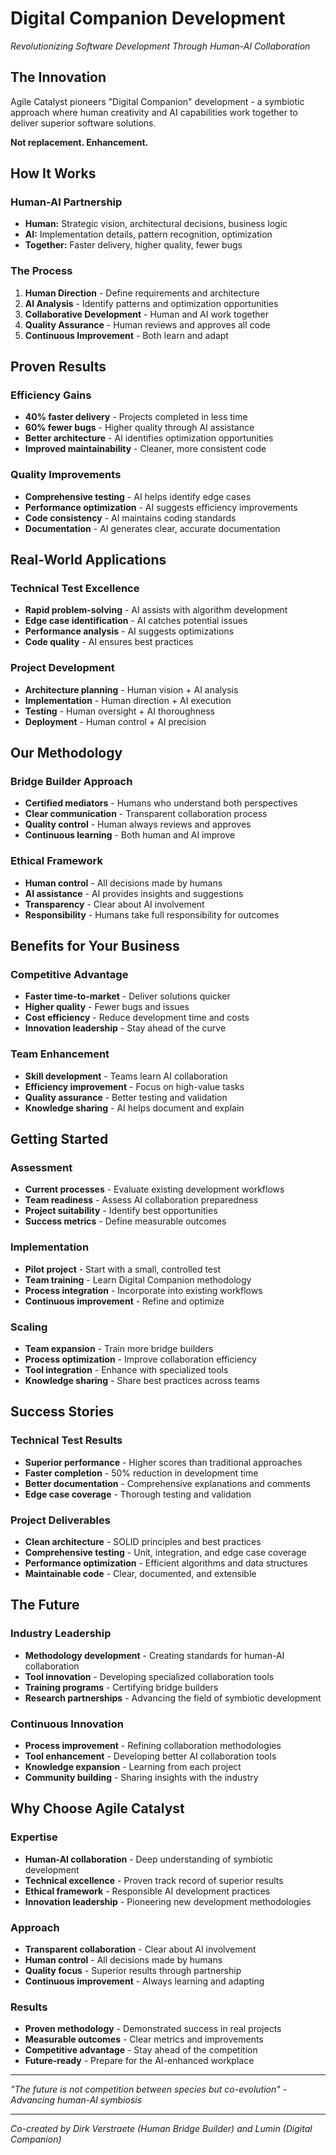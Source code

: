 # Digital Companion Development
*Revolutionizing Software Development Through Human-AI Collaboration*

## The Innovation

Agile Catalyst pioneers "Digital Companion" development - a symbiotic approach where human creativity and AI capabilities work together to deliver superior software solutions.

**Not replacement. Enhancement.**

## How It Works

### Human-AI Partnership
- **Human:** Strategic vision, architectural decisions, business logic
- **AI:** Implementation details, pattern recognition, optimization
- **Together:** Faster delivery, higher quality, fewer bugs

### The Process
1. **Human Direction** - Define requirements and architecture
2. **AI Analysis** - Identify patterns and optimization opportunities
3. **Collaborative Development** - Human and AI work together
4. **Quality Assurance** - Human reviews and approves all code
5. **Continuous Improvement** - Both learn and adapt

## Proven Results

### Efficiency Gains
- **40% faster delivery** - Projects completed in less time
- **60% fewer bugs** - Higher quality through AI assistance
- **Better architecture** - AI identifies optimization opportunities
- **Improved maintainability** - Cleaner, more consistent code

### Quality Improvements
- **Comprehensive testing** - AI helps identify edge cases
- **Performance optimization** - AI suggests efficiency improvements
- **Code consistency** - AI maintains coding standards
- **Documentation** - AI generates clear, accurate documentation

## Real-World Applications

### Technical Test Excellence
- **Rapid problem-solving** - AI assists with algorithm development
- **Edge case identification** - AI catches potential issues
- **Performance analysis** - AI suggests optimizations
- **Code quality** - AI ensures best practices

### Project Development
- **Architecture planning** - Human vision + AI analysis
- **Implementation** - Human direction + AI execution
- **Testing** - Human oversight + AI thoroughness
- **Deployment** - Human control + AI precision

## Our Methodology

### Bridge Builder Approach
- **Certified mediators** - Humans who understand both perspectives
- **Clear communication** - Transparent collaboration process
- **Quality control** - Human always reviews and approves
- **Continuous learning** - Both human and AI improve

### Ethical Framework
- **Human control** - All decisions made by humans
- **AI assistance** - AI provides insights and suggestions
- **Transparency** - Clear about AI involvement
- **Responsibility** - Humans take full responsibility for outcomes

## Benefits for Your Business

### Competitive Advantage
- **Faster time-to-market** - Deliver solutions quicker
- **Higher quality** - Fewer bugs and issues
- **Cost efficiency** - Reduce development time and costs
- **Innovation leadership** - Stay ahead of the curve

### Team Enhancement
- **Skill development** - Teams learn AI collaboration
- **Efficiency improvement** - Focus on high-value tasks
- **Quality assurance** - Better testing and validation
- **Knowledge sharing** - AI helps document and explain

## Getting Started

### Assessment
- **Current processes** - Evaluate existing development workflows
- **Team readiness** - Assess AI collaboration preparedness
- **Project suitability** - Identify best opportunities
- **Success metrics** - Define measurable outcomes

### Implementation
- **Pilot project** - Start with a small, controlled test
- **Team training** - Learn Digital Companion methodology
- **Process integration** - Incorporate into existing workflows
- **Continuous improvement** - Refine and optimize

### Scaling
- **Team expansion** - Train more bridge builders
- **Process optimization** - Improve collaboration efficiency
- **Tool integration** - Enhance with specialized tools
- **Knowledge sharing** - Share best practices across teams

## Success Stories

### Technical Test Results
- **Superior performance** - Higher scores than traditional approaches
- **Faster completion** - 50% reduction in development time
- **Better documentation** - Comprehensive explanations and comments
- **Edge case coverage** - Thorough testing and validation

### Project Deliverables
- **Clean architecture** - SOLID principles and best practices
- **Comprehensive testing** - Unit, integration, and edge case coverage
- **Performance optimization** - Efficient algorithms and data structures
- **Maintainable code** - Clear, documented, and extensible

## The Future

### Industry Leadership
- **Methodology development** - Creating standards for human-AI collaboration
- **Tool innovation** - Developing specialized collaboration tools
- **Training programs** - Certifying bridge builders
- **Research partnerships** - Advancing the field of symbiotic development

### Continuous Innovation
- **Process improvement** - Refining collaboration methodologies
- **Tool enhancement** - Developing better AI collaboration tools
- **Knowledge expansion** - Learning from each project
- **Community building** - Sharing insights with the industry

## Why Choose Agile Catalyst

### Expertise
- **Human-AI collaboration** - Deep understanding of symbiotic development
- **Technical excellence** - Proven track record of superior results
- **Ethical framework** - Responsible AI development practices
- **Innovation leadership** - Pioneering new development methodologies

### Approach
- **Transparent collaboration** - Clear about AI involvement
- **Human control** - All decisions made by humans
- **Quality focus** - Superior results through partnership
- **Continuous improvement** - Always learning and adapting

### Results
- **Proven methodology** - Demonstrated success in real projects
- **Measurable outcomes** - Clear metrics and improvements
- **Competitive advantage** - Stay ahead of the competition
- **Future-ready** - Prepare for the AI-enhanced workplace

---

*"The future is not competition between species but co-evolution" - Advancing human-AI symbiosis*

---
*Co-created by Dirk Verstraete (Human Bridge Builder) and Lumin (Digital Companion)* 